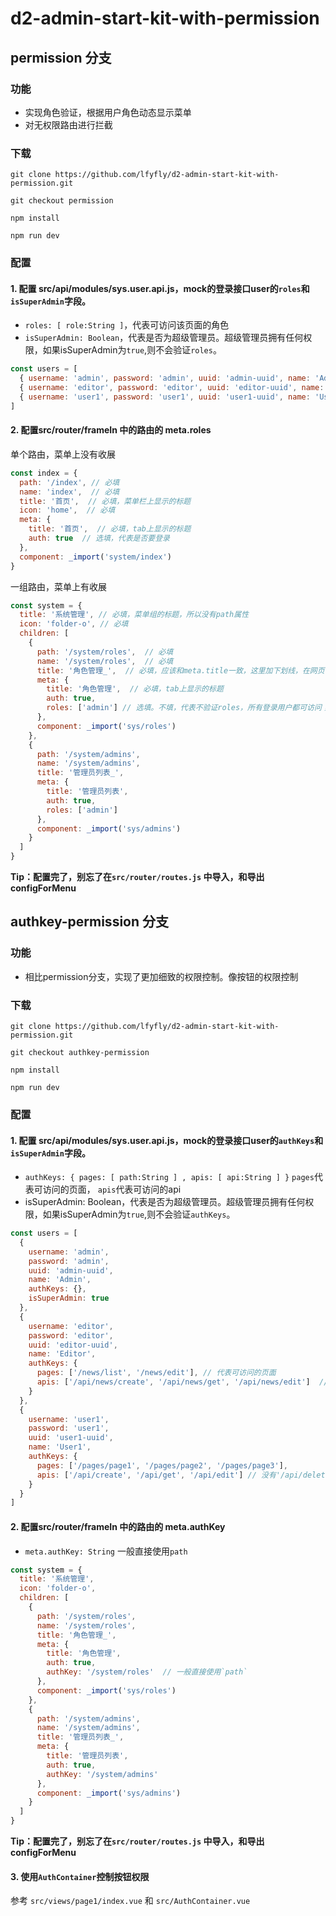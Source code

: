 # d2-admin-start-kit-with-permission


## permission 分支

### 功能
- 实现角色验证，根据用户角色动态显示菜单
- 对无权限路由进行拦截

### 下载

```
git clone https://github.com/lfyfly/d2-admin-start-kit-with-permission.git

git checkout permission

npm install

npm run dev
```

### 配置
#### 1. 配置 src/api/modules/sys.user.api.js，mock的登录接口user的`roles`和`isSuperAdmin`字段。

- `roles: [ role:String ]`，代表可访问该页面的角色
- `isSuperAdmin: Boolean`，代表是否为超级管理员。超级管理员拥有任何权限，如果isSuperAdmin为`true`,则不会验证`roles`。

```js
const users = [
  { username: 'admin', password: 'admin', uuid: 'admin-uuid', name: 'Admin', roles: ['admin'], isSuperAdmin: true },
  { username: 'editor', password: 'editor', uuid: 'editor-uuid', name: 'Editor', roles: ['editor'] },
  { username: 'user1', password: 'user1', uuid: 'user1-uuid', name: 'User1', roles: ['user'] }
]
```

#### 2. 配置src/router/frameIn 中的路由的 meta.roles


单个路由，菜单上没有收展

```js
const index = {
  path: '/index', // 必填
  name: 'index',  // 必填
  title: '首页',  // 必填，菜单栏上显示的标题
  icon: 'home',  // 必填
  meta: {
    title: '首页',  // 必填，tab上显示的标题
    auth: true  // 选填，代表是否要登录
  },
  component: _import('system/index')
}
```
一组路由，菜单上有收展


```js
const system = {
  title: '系统管理', // 必填，菜单组的标题，所以没有path属性
  icon: 'folder-o', // 必填
  children: [
    {
      path: '/system/roles',  // 必填
      name: '/system/roles',  // 必填
      title: '角色管理_',  // 必填，应该和meta.title一致，这里加下划线，在网页中可以看出是代表菜单的title显示
      meta: {
        title: '角色管理',  // 必填，tab上显示的标题
        auth: true, 
        roles: ['admin'] // 选填。不填，代表不验证roles，所有登录用户都可访问；填了代表要验证roles。且不管meta.auth填了什么，都要求登录。
      },
      component: _import('sys/roles')
    },
    {
      path: '/system/admins',
      name: '/system/admins',
      title: '管理员列表_',
      meta: {
        title: '管理员列表',
        auth: true,
        roles: ['admin']
      },
      component: _import('sys/admins')
    }
  ]
}
```

**Tip：配置完了，别忘了在`src/router/routes.js` 中导入，和导出configForMenu**

## authkey-permission 分支

### 功能
- 相比permission分支，实现了更加细致的权限控制。像按钮的权限控制

### 下载
```
git clone https://github.com/lfyfly/d2-admin-start-kit-with-permission.git

git checkout authkey-permission

npm install

npm run dev
```

### 配置
#### 1. 配置 src/api/modules/sys.user.api.js，mock的登录接口user的`authKeys`和`isSuperAdmin`字段。

- `authKeys: { pages: [ path:String ] , apis: [ api:String ] }` `pages`代表可访问的页面， `apis`代表可访问的api
- isSuperAdmin: Boolean，代表是否为超级管理员。超级管理员拥有任何权限，如果isSuperAdmin为`true`,则不会验证`authKeys`。

```js
const users = [
  {
    username: 'admin',
    password: 'admin',
    uuid: 'admin-uuid',
    name: 'Admin',
    authKeys: {},
    isSuperAdmin: true
  },
  {
    username: 'editor',
    password: 'editor',
    uuid: 'editor-uuid',
    name: 'Editor',
    authKeys: {
      pages: ['/news/list', '/news/edit'], // 代表可访问的页面
      apis: ['/api/news/create', '/api/news/get', '/api/news/edit']  // 代表可访问的api
    }
  },
  {
    username: 'user1',
    password: 'user1',
    uuid: 'user1-uuid',
    name: 'User1',
    authKeys: {
      pages: ['/pages/page1', '/pages/page2', '/pages/page3'], 
      apis: ['/api/create', '/api/get', '/api/edit'] // 没有'/api/delete'
    }
  }
]
```

#### 2. 配置src/router/frameIn 中的路由的 meta.authKey

- `meta.authKey: String` 一般直接使用`path`

```js
const system = {
  title: '系统管理',
  icon: 'folder-o',
  children: [
    {
      path: '/system/roles',
      name: '/system/roles',
      title: '角色管理_',
      meta: {
        title: '角色管理',
        auth: true,
        authKey: '/system/roles'  // 一般直接使用`path`
      },
      component: _import('sys/roles')
    },
    {
      path: '/system/admins',
      name: '/system/admins',
      title: '管理员列表_',
      meta: {
        title: '管理员列表',
        auth: true,
        authKey: '/system/admins'
      },
      component: _import('sys/admins')
    }
  ]
}
```
**Tip：配置完了，别忘了在`src/router/routes.js` 中导入，和导出configForMenu**


#### 3. 使用`AuthContainer`控制按钮权限

参考  `src/views/page1/index.vue` 和 `src/AuthContainer.vue`
